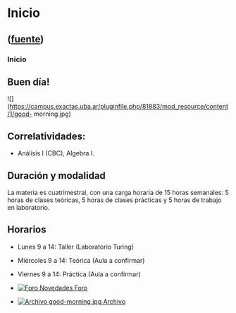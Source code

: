 # Inicio
([fuente](https://campus.exactas.uba.ar/course/view.php?id=987))
---
### Inicio

## Buen día!

![](https://campus.exactas.uba.ar/pluginfile.php/81883/mod_resource/content/1/good-
morning.jpg)

## Correlatividades:

  - Análisis I (CBC), Algebra I.

## Duración y modalidad

La materia es cuatrimestral, con una carga horaria de 15 horas semanales: 5
horas de clases teóricas, 5 horas de clases prácticas y 5 horas de trabajo en
laboratorio.

## Horarios

  - Lunes 9 a 14: Taller (Laboratorio Turing)
  - Miércoles 9 a 14: Teórica (Aula a confirmar)
  - Viernes 9 a 14: Práctica (Aula a confirmar)

  - [![Foro](https://campus.exactas.uba.ar/theme/image.php/magazine/forum/1462913092/icon) Novedades Foro](https://campus.exactas.uba.ar/mod/forum/view.php?id=51570)

  - [![Archivo](https://campus.exactas.uba.ar/theme/image.php/magazine/core/1462913092/f/jpeg) good-morning.jpg Archivo](https://campus.exactas.uba.ar/mod/resource/view.php?id=53974)

